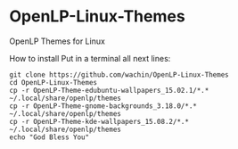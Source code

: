 # OpenLP-Linux-Themes
OpenLP Themes for Linux


How to install
Put in a terminal all next lines:

```
git clone https://github.com/wachin/OpenLP-Linux-Themes
cd OpenLP-Linux-Themes
cp -r OpenLP-Theme-edubuntu-wallpapers_15.02.1/*.* ~/.local/share/openlp/themes
cp -r OpenLP-Theme-gnome-backgrounds_3.18.0/*.* ~/.local/share/openlp/themes
cp -r OpenLP-Theme-kde-wallpapers_15.08.2/*.* ~/.local/share/openlp/themes
echo "God Bless You"
```



